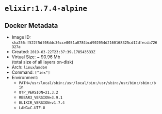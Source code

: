 # `elixir:1.7.4-alpine`

## Docker Metadata

- Image ID: `sha256:f522f5df08ddc36cce0051a0784bcd902054d2160168325cd12dfecda726327a`
- Created: `2019-03-22T23:37:39.178543533Z`
- Virtual Size: ~ 90.96 Mb  
  (total size of all layers on-disk)
- Arch: `linux`/`amd64`
- Command: `["iex"]`
- Environment:
  - `PATH=/usr/local/sbin:/usr/local/bin:/usr/sbin:/usr/bin:/sbin:/bin`
  - `OTP_VERSION=21.3.2`
  - `REBAR3_VERSION=3.9.1`
  - `ELIXIR_VERSION=v1.7.4`
  - `LANG=C.UTF-8`
